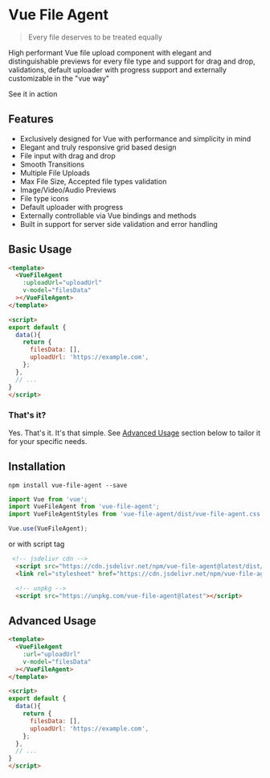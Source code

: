 # Vue File Agent

>  Every file deserves to be treated equally

High performant Vue file upload component with elegant and distinguishable previews for every file type and support for drag and drop, validations, default uploader with progress support and externally customizable in the "vue way"

See it in action

## Features

- Exclusively designed for Vue with performance and simplicity in mind
- Elegant and truly responsive grid based design
- File input with drag and drop
- Smooth Transitions
- Multiple File Uploads
- Max File Size, Accepted file types validation
- Image/Video/Audio Previews
- File type icons
- Default uploader with progress 
- Externally controllable via Vue bindings and methods
- Built in support for server side validation and error handling
<!-- - Example server implementation for [PHP](server-examples/php) and [Node](server-examples/node) available -->


## Basic Usage


<!-- #### Template -->

```html
<template>
  <VueFileAgent
    :uploadUrl="uploadUrl"
    v-model="filesData"
  ></VueFileAgent>
</template>
```

<!-- #### Script -->

<!-- ```javascript -->
```html
<script>
export default {
  data(){
    return {
      filesData: [],
      uploadUrl: 'https://example.com',
    };
  },
  // ...
}
</script>
```

### That's it?

Yes. That's it. It's that simple. See [Advanced Usage](#advanced-usage) section below to tailor it for your specific needs.

## Installation

```
npm install vue-file-agent --save
```

```javascript
import Vue from 'vue';
import VueFileAgent from 'vue-file-agent';
import VueFileAgentStyles from 'vue-file-agent/dist/vue-file-agent.css';

Vue.use(VueFileAgent);
```

or with script tag

```html
 <!-- jsdelivr cdn -->
  <script src="https://cdn.jsdelivr.net/npm/vue-file-agent@latest/dist/vue-file-agent.umd.js"></script>
  <link rel="stylesheet" href="https://cdn.jsdelivr.net/npm/vue-file-agent@latest/dist/vue-file-agent.css">

  <!-- unpkg -->
  <script src="https://unpkg.com/vue-file-agent@latest"></script>
```

## Advanced Usage


<!-- #### Template -->

```html
<template>
  <VueFileAgent
    :url="uploadUrl"
    v-model="filesData"
  ></VueFileAgent>
</template>
```

<!-- #### Script -->

<!-- ```javascript -->
```html
<script>
export default {
  data(){
    return {
      filesData: [],
      uploadUrl: 'https://example.com',
    };
  },
  // ...
}
</script>
```
